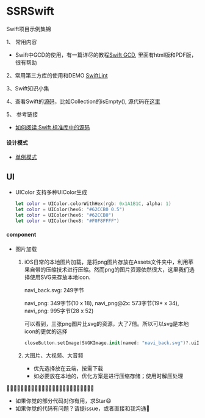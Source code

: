 # SSRSwift
Swift项目示例集锦

1、 常用内容

- Swift中GCD的使用，有一篇详尽的教程[Swift GCD](https://github.com/pmtao/DispatchQueueTest), 里面有html版和PDF版，很有帮助

2、常用第三方库的使用和DEMO
     [SwiftLint](https://github.com/realm/SwiftLint)

3、Swift知识小集

4、查看Swift的[源码](https://github.com/apple/swift)，比如Collection的isEmpty(), 源代码在[这里](https://github.com/apple/swift/blob/master/stdlib/public/core/Collection.swift#L1080-L1083)

5、 参考链接

- [如何阅读 Swift 标准库中的源码](https://swift.gg/2016/12/30/how-to-read-the-swift-standard-libray-source/)



#### 设计模式

- [单例模式](![](./DesignPattern/Singleton.swift))

## UI

- UIColor 支持多种UIColor生成

  ```swift
  let color = UIColor.colorWithHex(rgb: 0x1A1B1C, alpha: 1)
  let color = UIColor(hex6: "#62CCB0 0.5")
  let color = UIColor(hex6: "#62CCB0")
  let color = UIColor(hex8: "#F0F8FFFF")
  ```

#### component

- 图片加载

  1. iOS日常的本地图片加载，是将png图片存放在Assets文件夹中，利用苹果自带的压缩技术进行压缩。然而png的图片资源依然很大，这里我们选择使用SVG来存放本地icon.

     navi_back.svg: 249字节

     navi_png: 349字节(10 x 18),  navi_png@2x: 573字节(19* x 34), navi_png: 995字节(28 x 52)

     可以看到，三张png图片比svg的资源，大了7倍。所以可以svg是本地icon的更优的选择

     ```swift
     closeButton.setImage(SVGKImage.init(named: "navi_back.svg")?.uiImage, for: .normal)
     ```

  2. 大图片、大视频、大音频

     - 优先选择放在云端，按需下载
     - 如必要放在本地的，优化方案是进行压缩存储；使用时解压处理

   

🎉🎉🎉🎉🎉🎉🎉🎉🎉🎉🎉🎉🎉🎉🎉🎉🎉🎉🎉🎉🎉🎉🎉🎉🎉

- 如果你觉的部分代码对你有用，求Star😄
- 如果你觉的代码有问题？请提issue，或者直接和我沟通🙏

